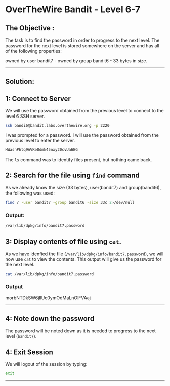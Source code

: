 # OverTheWire Bandit - Level 6-7

## The Objective :
The task is to find the password in order to progress to the next level. The password for the next level is stored somewhere on the server and has all of the following properties:

owned by user bandit7 -
owned by group bandit6 -
33 bytes in size.

---

## Solution:

## 1: Connect to Server
We will use the password obtained from the previous level to connect to the level 6 SSH server.

```bash
ssh bandi6@bandit.labs.overthewire.org -p 2220
```

I was prompted for a password. I will use the password obtained from the previous level to enter the server.

```bash
HWasnPhtq9AVKe0dmk45nxy20cvUa6EG
```

The `ls` command was to identify files present, but nothing came back.

## 2: Search for the file using `find` command
As we already know the size (33 bytes), user(bandit7) and group(bandit6), the following was used:
```bash
find / -user bandit7 -group bandit6 -size 33c 2>/dev/null
```

### Output: 
```bash
/var/lib/dpkg/info/bandit7.password
```




## 3: Display contents of file using `cat`.
As we have idenfied the file (`/var/lib/dpkg/info/bandit7.password`), we will now use `cat` to view the contents. This output will give us the password for the next level.

```bash
cat /var/lib/dpkg/info/bandit7.password
```

### Output
morbNTDkSW6jIlUc0ymOdMaLnOlFVAaj

---

## 4: Note down the password 
The password will be noted down as it is needed to progress to the next level (`bandit7`).

## 4: Exit Session

We will logout of the session by typing:

```bash
exit
```
---

